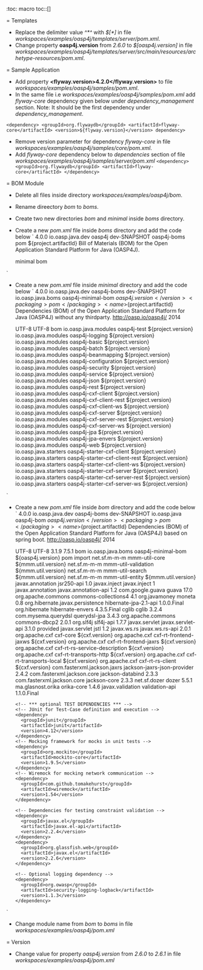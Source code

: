 :toc: macro
toc::[]

= Templates
- Replace the delimiter value _<delimiter>^*^</delimiter>_ with _<delimiter>$[*]</delimiter>_ in file _workspaces/examples/oasp4j/templates/server/pom.xml_.
- Change property **oasp4j.version** from _2.6.0_ to _$[oasp4j.version]_ in file _workspaces/examples/oasp4j/templates/server/src/main/resources/archetype-resources/pom.xml_.

= Sample Application
- Add property **<flyway.version>4.2.0</flyway.version>** to file _workspaces/examples/oasp4j/samples/pom.xml_.
- In the same file i.e _workspaces/examples/oasp4j/samples/pom.xml_ add _flyway-core_ dependency given below under _dependency_management_ section. Note: It should be the first dependency under _dependency_management_.

`<dependency>
  <groupId>org.flywaydb</groupId>
  <artifactId>flyway-core</artifactId>
  <version>${flyway.version}</version>
dependency>`

- Remove version parameter for dependency _flyway-core_ in file _workspaces/examples/oasp4j/samples/core/pom.xml_.
- Add _flyway-core_ dependency below to _dependencies_ section of file _workspaces/examples/oasp4j/samples/server/pom.xml_
`<dependency>
   <groupId>org.flywaydb</groupId>
   <artifactId>flyway-core</artifactId>
 </dependency>`

= BOM Module
- Delete all files inside directory _workspaces/examples/oasp4j/bom_.
- Rename direectory _bom_ to _boms_.
- Create two new directories _bom_ and _minimal_ inside _boms_ directory.
- Create a new _pom.xml_ file inside _boms_ directory and add the code below
`<?xml version="1.0" encoding="UTF-8"?>
<project xmlns="http://maven.apache.org/POM/4.0.0" xmlns:xsi="http://www.w3.org/2001/XMLSchema-instance"
  xsi:schemaLocation="http://maven.apache.org/POM/4.0.0 http://maven.apache.org/xsd/maven-4.0.0.xsd">
  <modelVersion>4.0.0</modelVersion>
  <parent>
    <groupId>io.oasp.java.dev</groupId>
    <artifactId>oasp4j</artifactId>
    <version>dev-SNAPSHOT</version>
  </parent>
  <artifactId>oasp4j-boms</artifactId>
  <packaging>pom</packaging>
  <name>${project.artifactId}</name>
  <description>Bill of Materials (BOM) for the Open Application Standard Platform for Java (OASP4J).</description>

  <modules> <!-- Order is important here as maven does not track BOM imports as dependencies for reactor build order -->
    <module>minimal</module>
    <module>bom</module>
  </modules>

</project>`
- Create a new _pom.xml_ file inside _minimal_ directory and add the code below
`<?xml version="1.0" encoding="UTF-8"?>
<project xmlns="http://maven.apache.org/POM/4.0.0" xmlns:xsi="http://www.w3.org/2001/XMLSchema-instance"
  xsi:schemaLocation="http://maven.apache.org/POM/4.0.0 http://maven.apache.org/xsd/maven-4.0.0.xsd">
  <modelVersion>4.0.0</modelVersion>
  <parent>
    <groupId>io.oasp.java.dev</groupId>
    <artifactId>oasp4j-boms</artifactId>
    <version>dev-SNAPSHOT</version>
  </parent>
  <groupId>io.oasp.java.boms</groupId>
  <artifactId>oasp4j-minimal-bom</artifactId>
  <version>${oasp4j.version}</version>
  <packaging>pom</packaging>
  <name>${project.artifactId}</name>
  <description>Dependencies (BOM) of the Open Application Standard Platform for Java (OASP4J) without any thirdparty.</description>
  <url>http://oasp.io/oasp4j/</url>
  <inceptionYear>2014</inceptionYear>

  <properties>
    <project.build.sourceEncoding>UTF-8</project.build.sourceEncoding>
    <project.reporting.outputEncoding>UTF-8</project.reporting.outputEncoding>
    <oasp.flatten.mode>bom</oasp.flatten.mode>
  </properties>

  <dependencyManagement>
    <dependencies>
      <!-- Modules -->
      <dependency>
        <groupId>io.oasp.java.modules</groupId>
        <artifactId>oasp4j-test</artifactId>
        <version>${project.version}</version>
      </dependency>
      <dependency>
        <groupId>io.oasp.java.modules</groupId>
        <artifactId>oasp4j-logging</artifactId>
        <version>${project.version}</version>
      </dependency>
      <dependency>
        <groupId>io.oasp.java.modules</groupId>
        <artifactId>oasp4j-basic</artifactId>
        <version>${project.version}</version>
      </dependency>
      <dependency>
        <groupId>io.oasp.java.modules</groupId>
        <artifactId>oasp4j-batch</artifactId>
        <version>${project.version}</version>
      </dependency>
      <dependency>
        <groupId>io.oasp.java.modules</groupId>
        <artifactId>oasp4j-beanmapping</artifactId>
        <version>${project.version}</version>
      </dependency>
      <dependency>
        <groupId>io.oasp.java.modules</groupId>
        <artifactId>oasp4j-configuration</artifactId>
        <version>${project.version}</version>
      </dependency>
      <dependency>
        <groupId>io.oasp.java.modules</groupId>
        <artifactId>oasp4j-security</artifactId>
        <version>${project.version}</version>
      </dependency>
      <dependency>
        <groupId>io.oasp.java.modules</groupId>
        <artifactId>oasp4j-service</artifactId>
        <version>${project.version}</version>
      </dependency>
      <dependency>
        <groupId>io.oasp.java.modules</groupId>
        <artifactId>oasp4j-json</artifactId>
        <version>${project.version}</version>
      </dependency>
      <dependency>
        <groupId>io.oasp.java.modules</groupId>
        <artifactId>oasp4j-rest</artifactId>
        <version>${project.version}</version>
      </dependency>
      <dependency>
        <groupId>io.oasp.java.modules</groupId>
        <artifactId>oasp4j-cxf-client</artifactId>
        <version>${project.version}</version>
      </dependency>
      <dependency>
        <groupId>io.oasp.java.modules</groupId>
        <artifactId>oasp4j-cxf-client-rest</artifactId>
        <version>${project.version}</version>
      </dependency>
      <dependency>
        <groupId>io.oasp.java.modules</groupId>
        <artifactId>oasp4j-cxf-client-ws</artifactId>
        <version>${project.version}</version>
      </dependency>
      <dependency>
        <groupId>io.oasp.java.modules</groupId>
        <artifactId>oasp4j-cxf-server</artifactId>
        <version>${project.version}</version>
      </dependency>
      <dependency>
        <groupId>io.oasp.java.modules</groupId>
        <artifactId>oasp4j-cxf-server-rest</artifactId>
        <version>${project.version}</version>
      </dependency>
      <dependency>
        <groupId>io.oasp.java.modules</groupId>
        <artifactId>oasp4j-cxf-server-ws</artifactId>
        <version>${project.version}</version>
      </dependency>
      <dependency>
        <groupId>io.oasp.java.modules</groupId>
        <artifactId>oasp4j-jpa</artifactId>
        <version>${project.version}</version>
      </dependency>
      <dependency>
        <groupId>io.oasp.java.modules</groupId>
        <artifactId>oasp4j-jpa-envers</artifactId>
        <version>${project.version}</version>
      </dependency>
      <dependency>
        <groupId>io.oasp.java.modules</groupId>
        <artifactId>oasp4j-web</artifactId>
        <version>${project.version}</version>
      </dependency>
      <!-- Starters -->
      <dependency>
        <groupId>io.oasp.java.starters</groupId>
        <artifactId>oasp4j-starter-cxf-client</artifactId>
        <version>${project.version}</version>
      </dependency>
      <dependency>
        <groupId>io.oasp.java.starters</groupId>
        <artifactId>oasp4j-starter-cxf-client-rest</artifactId>
        <version>${project.version}</version>
      </dependency>
      <dependency>
        <groupId>io.oasp.java.starters</groupId>
        <artifactId>oasp4j-starter-cxf-client-ws</artifactId>
        <version>${project.version}</version>
      </dependency>
      <dependency>
        <groupId>io.oasp.java.starters</groupId>
        <artifactId>oasp4j-starter-cxf-server</artifactId>
        <version>${project.version}</version>
      </dependency>
      <dependency>
        <groupId>io.oasp.java.starters</groupId>
        <artifactId>oasp4j-starter-cxf-server-rest</artifactId>
        <version>${project.version}</version>
      </dependency>
      <dependency>
        <groupId>io.oasp.java.starters</groupId>
        <artifactId>oasp4j-starter-cxf-server-ws</artifactId>
        <version>${project.version}</version>
      </dependency>
    </dependencies>
  </dependencyManagement>

</project>`
- Create a new _pom.xml_ file inside _bom_ directory and add the code below
`<?xml version="1.0" encoding="UTF-8"?>
<project xmlns="http://maven.apache.org/POM/4.0.0" xmlns:xsi="http://www.w3.org/2001/XMLSchema-instance"
  xsi:schemaLocation="http://maven.apache.org/POM/4.0.0 http://maven.apache.org/xsd/maven-4.0.0.xsd">
  <modelVersion>4.0.0</modelVersion>
  <parent>
    <groupId>io.oasp.java.dev</groupId>
    <artifactId>oasp4j-boms</artifactId>
    <version>dev-SNAPSHOT</version>
  </parent>
  <groupId>io.oasp.java</groupId>
  <artifactId>oasp4j-bom</artifactId>
  <version>${oasp4j.version}</version>
  <packaging>pom</packaging>
  <name>${project.artifactId}</name>
  <description>Dependencies (BOM) of the Open Application Standard Platform for Java (OASP4J) based on spring boot.</description>
  <url>http://oasp.io/oasp4j/</url>
  <inceptionYear>2014</inceptionYear>

  <properties>
    <project.build.sourceEncoding>UTF-8</project.build.sourceEncoding>
    <project.reporting.outputEncoding>UTF-8</project.reporting.outputEncoding>
    <cxf.version>3.1.9</cxf.version>
    <mmm.util.version>7.5.1</mmm.util.version>
    <oasp.flatten.mode>bom</oasp.flatten.mode>
  </properties>

  <dependencyManagement>
    <dependencies>
      <!-- *** INTERNAL DEPENDENCIES *** -->
      <dependency>
        <groupId>io.oasp.java.boms</groupId>
        <artifactId>oasp4j-minimal-bom</artifactId>
        <version>${oasp4j.version}</version>
        <type>pom</type>
        <scope>import</scope>
      </dependency>
      <!-- *** EXTERNAL DEPENDENCIES *** -->
      <!-- Library with general utilities as well as I18N and exception support -->
      <dependency>
        <groupId>net.sf.m-m-m</groupId>
        <artifactId>mmm-util-core</artifactId>
        <version>${mmm.util.version}</version>
      </dependency>
      <dependency>
        <groupId>net.sf.m-m-m</groupId>
        <artifactId>mmm-util-validation</artifactId>
        <version>${mmm.util.version}</version>
      </dependency>
      <dependency>
        <groupId>net.sf.m-m-m</groupId>
        <artifactId>mmm-util-search</artifactId>
        <version>${mmm.util.version}</version>
      </dependency>
      <dependency>
        <groupId>net.sf.m-m-m</groupId>
        <artifactId>mmm-util-entity</artifactId>
        <version>${mmm.util.version}</version>
      </dependency>
      <!-- JSR 250 for component/bean lifecycle management -->
      <dependency>
        <groupId>javax.annotation</groupId>
        <artifactId>jsr250-api</artifactId>
        <version>1.0</version>
      </dependency>
      <!-- JSR 330 for dependency injection -->
      <dependency>
        <groupId>javax.inject</groupId>
        <artifactId>javax.inject</artifactId>
        <version>1</version>
      </dependency>
      <!-- JSR 250 for common annotations (component-bean lifecycle, security, etc.) -->
      <dependency>
        <groupId>javax.annotation</groupId>
        <artifactId>javax.annotation-api</artifactId>
        <version>1.2</version>
      </dependency>
      <!-- Library with general utilities -->
      <dependency>
        <groupId>com.google.guava</groupId>
        <artifactId>guava</artifactId>
        <version>17.0</version>
      </dependency>
      <!-- Library with advanced collection support -->
      <dependency>
        <groupId>org.apache.commons</groupId>
        <artifactId>commons-collections4</artifactId>
        <version>4.1</version>
      </dependency>
      <!-- Support for money datatype including operations/calculations -->
      <dependency>
        <groupId>org.javamoney</groupId>
        <artifactId>moneta</artifactId>
        <version>0.8</version>
      </dependency>
      <!-- Java Persistence API (2.x not available in groupId javax.persistence) -->
      <dependency>
        <groupId>org.hibernate.javax.persistence</groupId>
        <artifactId>hibernate-jpa-2.1-api</artifactId>
        <version>1.0.0.Final</version>
      </dependency>
      <dependency>
        <groupId>org.hibernate</groupId>
        <artifactId>hibernate-envers</artifactId>
        <version>4.3.5.Final</version>
      </dependency>
      <dependency>
        <groupId>cglib</groupId>
        <artifactId>cglib</artifactId>
        <version>3.2.4</version>
      </dependency>
      <!-- Support for dynamic and type-safe JPA queries -->
      <dependency>
        <groupId>com.mysema.querydsl</groupId>
        <artifactId>querydsl-jpa</artifactId>
        <version>3.4.3</version>
      </dependency>
      <!-- DataBase Connection Pooling -->
      <dependency>
        <groupId>org.apache.commons</groupId>
        <artifactId>commons-dbcp2</artifactId>
        <version>2.0.1</version>
      </dependency>
      <!-- Logging API -->
      <dependency>
        <groupId>org.slf4j</groupId>
        <artifactId>slf4j-api</artifactId>
        <version>1.7.7</version>
      </dependency>
      <!-- Servlet API -->
      <dependency>
        <groupId>javax.servlet</groupId>
        <artifactId>javax.servlet-api</artifactId>
        <version>3.1.0</version>
        <scope>provided</scope>
      </dependency>
      <!-- Servlet Taglib -->
      <dependency>
        <groupId>javax.servlet</groupId>
        <artifactId>jstl</artifactId>
        <version>1.2</version>
      </dependency>
      <!-- JAX-RS API for REST services -->
      <dependency>
        <groupId>javax.ws.rs</groupId>
        <artifactId>javax.ws.rs-api</artifactId>
        <version>2.0.1</version>
      </dependency>
      <!-- CXF for REST and Webservices -->
      <dependency>
        <groupId>org.apache.cxf</groupId>
        <artifactId>cxf-core</artifactId>
        <version>${cxf.version}</version>
      </dependency>
      <dependency>
        <groupId>org.apache.cxf</groupId>
        <artifactId>cxf-rt-frontend-jaxws</artifactId>
        <version>${cxf.version}</version>
      </dependency>
      <dependency>
        <groupId>org.apache.cxf</groupId>
        <artifactId>cxf-rt-frontend-jaxrs</artifactId>
        <version>${cxf.version}</version>
      </dependency>
      <dependency>
        <groupId>org.apache.cxf</groupId>
        <artifactId>cxf-rt-rs-service-description</artifactId>
        <version>${cxf.version}</version>
      </dependency>
      <dependency>
        <groupId>org.apache.cxf</groupId>
        <artifactId>cxf-rt-transports-http</artifactId>
        <version>${cxf.version}</version>
      </dependency>
      <dependency>
        <groupId>org.apache.cxf</groupId>
        <artifactId>cxf-rt-transports-local</artifactId>
        <version>${cxf.version}</version>
      </dependency>
      <dependency>
        <groupId>org.apache.cxf</groupId>
        <artifactId>cxf-rt-rs-client</artifactId>
        <version>${cxf.version}</version>
      </dependency>
      <!-- Jackson for JSON mapping -->
      <dependency>
        <groupId>com.fasterxml.jackson.jaxrs</groupId>
        <artifactId>jackson-jaxrs-json-provider</artifactId>
        <version>2.4.2</version>
      </dependency>
      <dependency>
        <groupId>com.fasterxml.jackson.core</groupId>
        <artifactId>jackson-databind</artifactId>
        <version>2.3.3</version>
      </dependency>
      <dependency>
        <groupId>com.fasterxml.jackson.core</groupId>
        <artifactId>jackson-core</artifactId>
        <version>2.3.3</version>
      </dependency>
      <!-- Dozer for bean-mapping/conversion (Alternative to Orika) -->
      <dependency>
        <groupId>net.sf.dozer</groupId>
        <artifactId>dozer</artifactId>
        <version>5.5.1</version>
      </dependency>
      <!-- Orika for bean-mapping/conversion (Alternative to Dozer) -->
      <dependency>
        <groupId>ma.glasnost.orika</groupId>
        <artifactId>orika-core</artifactId>
        <version>1.4.6</version>
      </dependency>
      <!-- JSR303 API for annotation based validation -->
      <dependency>
        <groupId>javax.validation</groupId>
        <artifactId>validation-api</artifactId>
        <version>1.1.0.Final</version>
      </dependency>

      <!-- *** optional TEST DEPENDENCIES *** -->
      <!-- JUnit for Test-Case definition and execution -->
      <dependency>
        <groupId>junit</groupId>
        <artifactId>junit</artifactId>
        <version>4.12</version>
      </dependency>
      <!-- Mocking framework for mocks in unit tests -->
      <dependency>
        <groupId>org.mockito</groupId>
        <artifactId>mockito-core</artifactId>
        <version>1.9.5</version>
      </dependency>
      <!-- Wiremock for mocking network communication -->
      <dependency>
        <groupId>com.github.tomakehurst</groupId>
        <artifactId>wiremock</artifactId>
        <version>1.54</version>
      </dependency>

      <!-- Dependencies for testing constraint validation -->
      <dependency>
        <groupId>javax.el</groupId>
        <artifactId>javax.el-api</artifactId>
        <version>2.2.4</version>
      </dependency>
      <dependency>
        <groupId>org.glassfish.web</groupId>
        <artifactId>javax.el</artifactId>
        <version>2.2.6</version>
      </dependency>

      <!-- Optional logging dependency -->
      <dependency>
        <groupId>org.owasp</groupId>
        <artifactId>security-logging-logback</artifactId>
        <version>1.1.3</version>
      </dependency>

    </dependencies>
  </dependencyManagement>

</project>`
- Change module name from _bom_ to _boms_ in file _workspaces/examples/oasp4j/pom.xml_

= Version
- Change value for property _oasp4j.version_ from _2.6.0_ to _2.6.1_ in file _workspaces/examples/oasp4j/pom.xml_

 
